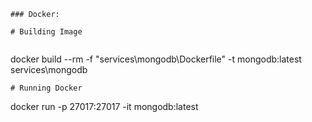 
```
### Docker:

# Building Image 


```
docker build --rm -f "services\mongodb\Dockerfile" -t mongodb:latest services\mongodb
```
# Running Docker
```
docker run -p 27017:27017 -it mongodb:latest
```